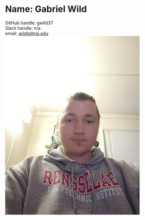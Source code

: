 # Name: Gabriel Wild
GitHub handle: gwild37  
Slack handle: n/a  
email: wildg@rpi.edu  
![header](https://github.com/gwild37/OSS-Summer-2019/blob/master/Resources/headersmall.jpg)
